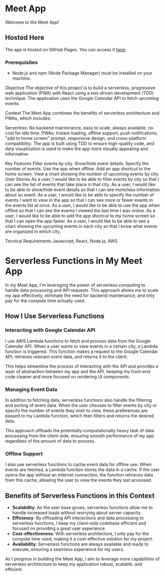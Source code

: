 # Meet App

Welcome to the Meet App!

## Hosted Here
The app is hosted on GitHub Pages. You can access it [here](https://jonathankerth.github.io/meet/).

### Prerequisites
- Node.js and npm (Node Package Manager) must be installed on your machine.


Objective
The objective of this project is to build a serverless, progressive web application (PWA) with React using a test-driven development (TDD) technique. The application uses the Google Calendar API to fetch upcoming events.

Context
The Meet App combines the benefits of serverless architecture and PWAs, which includes:

Serverless: No backend maintenance, easy to scale, always available, no cost for idle time.
PWAs: Instant loading, offline support, push notifications, "add to home screen" prompt, responsive design, and cross-platform compatibility.
The app is built using TDD to ensure high-quality code, and data visualization is used to make the app more visually appealing and informative.

Key Features
Filter events by city.
Show/hide event details.
Specify the number of events.
Use the app when offline.
Add an app shortcut to the home screen.
View a chart showing the number of upcoming events by city.
User Stories
As a user, I would like to be able to filter events by city so that I can see the list of events that take place in that city.
As a user, I would like to be able to show/hide event details so that I can see more/less information about an event.
As a user, I would like to be able to specify the number of events I want to view in the app so that I can see more or fewer events in the events list at once.
As a user, I would like to be able to use the app when offline so that I can see the events I viewed the last time I was online.
As a user, I would like to be able to add the app shortcut to my home screen so that I can open the app faster.
As a user, I would like to be able to see a chart showing the upcoming events in each city so that I know what events are organized in which city.

Tecnical Requirements
Javascript, React, Node.js, AWS

# Serverless Functions in My Meet App

In my Meet App, I'm leveraging the power of serverless computing to handle data processing and API requests. This approach allows me to scale my app effectively, eliminate the need for backend maintenance, and only pay for the compute time actually used.

## How I Use Serverless Functions

### Interacting with Google Calendar API

I use AWS Lambda functions to fetch and process data from the Google Calendar API. When a user wants to view events in a certain city, a Lambda function is triggered. This function makes a request to the Google Calendar API, retrieves relevant event data, and returns it to the client.

This helps streamline the process of interacting with the API and provides a layer of abstraction between my app and the API, keeping my front-end code cleaner and more focused on rendering UI components.

### Managing Event Data

In addition to fetching data, serverless functions also handle the filtering and sorting of event data. When the user chooses to filter events by city or specify the number of events they wish to view, these preferences are passed to my Lambda function, which then filters and returns the desired data.

This approach offloads the potentially computationally heavy task of data processing from the client-side, ensuring smooth performance of my app regardless of the amount of data to process.

### Offline Support

I also use serverless functions to cache event data for offline use. When events are fetched, a Lambda function stores the data in a cache. If the user opens the app without an internet connection, the function retrieves data from this cache, allowing the user to view the events they last accessed.

## Benefits of Serverless Functions in this Context

- **Scalability**: As the user base grows, serverless functions allow me to handle increased loads without worrying about server capacity.
- **Efficiency**: By offloading API interactions and data processing to serverless functions, I keep my client-side codebase efficient and focused on providing a great user experience.
- **Cost-effectiveness**: With serverless architecture, I only pay for the compute time used, making it a cost-effective solution for my project.
- **Availability**: Serverless functions are always available and ready to execute, ensuring a seamless experience for my users.

As I progress in building the Meet App, I aim to leverage more capabilities of serverless architecture to keep my application robust, scalable, and efficient.
